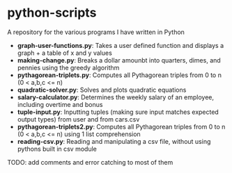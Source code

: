 # python-scripts
A repository for the various programs I have written in Python
- **graph-user-functions.py**: Takes a user defined function and displays a graph + a table of x and y values
- **making-change.py**: Breaks a dollar amounbt into quarters, dimes, and pennies using the greedy algorithm
- **pythagorean-triplets.py**: Computes all Pythagorean triples from 0 to n (0 < a,b,c <= n)
- **quadratic-solver.py**: Solves and plots quadratic equations
- **salary-calculator.py**: Determines the weekly salary of an employee, including overtime and bonus
- **tuple-input.py**: Inputting tuples (making sure input matches expected output types) from user and from cars.csv
- **pythagorean-triplets2.py**: Computes all Pythagorean triples from 0 to n (0 < a,b,c <= n) using 1 list comprehension
- **reading-csv.py**: Reading and manipulating a csv file, without using pythons built in csv module

TODO: add comments and error catching to most of them
